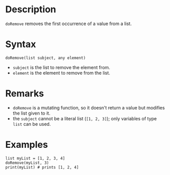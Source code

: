 ﻿# Description

`doRemove` removes the first occurrence of a value from a list.

# Syntax

```step
doRemove(list subject, any element)
```

- `subject` is the list to remove the element from.
- `element` is the element to remove from the list.

# Remarks

- `doRemove` is a mutating function, so it doesn't return a value but modifies the list given to it.
- the `subject` cannot be a literal list (`[1, 2, 3]`); only variables of type `list` can be used.

# Examples

```step
list myList = [1, 2, 3, 4]
doRemove(myList, 3)
print(myList) # prints [1, 2, 4]
```
